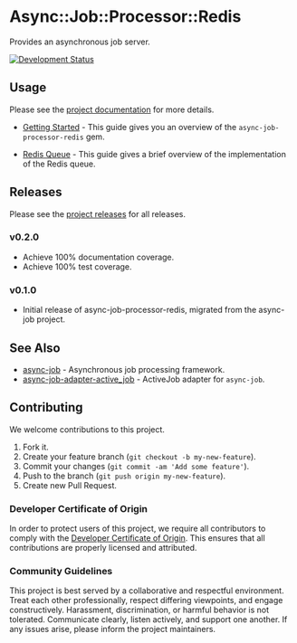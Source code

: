 # Async::Job::Processor::Redis

Provides an asynchronous job server.

[![Development Status](https://github.com/socketry/async-job-processor-redis/workflows/Test/badge.svg)](https://github.com/socketry/async-job-processor-redis/actions?workflow=Test)

## Usage

Please see the [project documentation](https://socketry.github.io/async-job-processor-redis/) for more details.

  - [Getting Started](https://socketry.github.io/async-job-processor-redis/guides/getting-started/index) - This guide gives you an overview of the `async-job-processor-redis` gem.

  - [Redis Queue](https://socketry.github.io/async-job-processor-redis/guides/redis-queue/index) - This guide gives a brief overview of the implementation of the Redis queue.

## Releases

Please see the [project releases](https://socketry.github.io/async-job-processor-redis/releases/index) for all releases.

### v0.2.0

  - Achieve 100% documentation coverage.
  - Achieve 100% test coverage.

### v0.1.0

  - Initial release of async-job-processor-redis, migrated from the async-job project.

## See Also

  - [async-job](https://github.com/socketry/async-job) - Asynchronous job processing framework.
  - [async-job-adapter-active\_job](https://github.com/socketry/async-job-adapter-active_job) - ActiveJob adapter for `async-job`.

## Contributing

We welcome contributions to this project.

1.  Fork it.
2.  Create your feature branch (`git checkout -b my-new-feature`).
3.  Commit your changes (`git commit -am 'Add some feature'`).
4.  Push to the branch (`git push origin my-new-feature`).
5.  Create new Pull Request.

### Developer Certificate of Origin

In order to protect users of this project, we require all contributors to comply with the [Developer Certificate of Origin](https://developercertificate.org/). This ensures that all contributions are properly licensed and attributed.

### Community Guidelines

This project is best served by a collaborative and respectful environment. Treat each other professionally, respect differing viewpoints, and engage constructively. Harassment, discrimination, or harmful behavior is not tolerated. Communicate clearly, listen actively, and support one another. If any issues arise, please inform the project maintainers.
